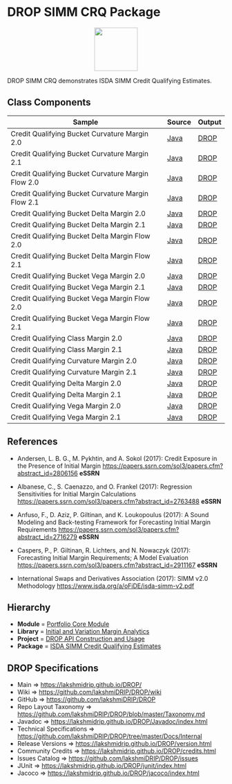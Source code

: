 # DROP SIMM CRQ Package

<p align="center"><img src="https://github.com/lakshmiDRIP/DROP/blob/master/DRIP_Logo.gif?raw=true" width="100"></p>

DROP SIMM CRQ demonstrates ISDA SIMM Credit Qualifying Estimates.


## Class Components

 |     Sample     | Source | Output |
 |----------------|--------|--------|
 | Credit Qualifying Bucket Curvature Margin 2.0 | [Java](https://github.com/lakshmiDRIP/DROP/tree/master/src/main/java/org/drip/sample/simmcrq/CreditQualifyingBucketCurvatureMargin20.java) | [DROP](https://github.com/lakshmiDRIP/DROP/blob/master/drop/org/drip/sample/simmcrq/CreditQualifyingBucketCurvatureMargin20.drop) |
 | Credit Qualifying Bucket Curvature Margin 2.1 | [Java](https://github.com/lakshmiDRIP/DROP/tree/master/src/main/java/org/drip/sample/simmcrq/CreditQualifyingBucketCurvatureMargin21.java) | [DROP](https://github.com/lakshmiDRIP/DROP/blob/master/drop/org/drip/sample/simmcrq/CreditQualifyingBucketCurvatureMargin21.drop) |
 | Credit Qualifying Bucket Curvature Margin Flow 2.0 | [Java](https://github.com/lakshmiDRIP/DROP/tree/master/src/main/java/org/drip/sample/simmcrq/CreditQualifyingBucketCurvatureMarginFlow20.java) | [DROP](https://github.com/lakshmiDRIP/DROP/blob/master/drop/org/drip/sample/simmcrq/CreditQualifyingBucketCurvatureMarginFlow20.drop) |
 | Credit Qualifying Bucket Curvature Margin Flow 2.1 | [Java](https://github.com/lakshmiDRIP/DROP/tree/master/src/main/java/org/drip/sample/simmcrq/CreditQualifyingBucketCurvatureMarginFlow21.java) | [DROP](https://github.com/lakshmiDRIP/DROP/blob/master/drop/org/drip/sample/simmcrq/CreditQualifyingBucketCurvatureMarginFlow21.drop) |
 | Credit Qualifying Bucket Delta Margin 2.0 | [Java](https://github.com/lakshmiDRIP/DROP/tree/master/src/main/java/org/drip/sample/simmcrq/CreditQualifyingBucketDeltaMargin20.java) | [DROP](https://github.com/lakshmiDRIP/DROP/blob/master/drop/org/drip/sample/simmcrq/CreditQualifyingBucketDeltaMargin20.drop) |
 | Credit Qualifying Bucket Delta Margin 2.1 | [Java](https://github.com/lakshmiDRIP/DROP/tree/master/src/main/java/org/drip/sample/simmcrq/CreditQualifyingBucketDeltaMargin21.java) | [DROP](https://github.com/lakshmiDRIP/DROP/blob/master/drop/org/drip/sample/simmcrq/CreditQualifyingBucketDeltaMargin21.drop) |
 | Credit Qualifying Bucket Delta Margin Flow 2.0 | [Java](https://github.com/lakshmiDRIP/DROP/tree/master/src/main/java/org/drip/sample/simmcrq/CreditQualifyingBucketDeltaMarginFlow20.java) | [DROP](https://github.com/lakshmiDRIP/DROP/blob/master/drop/org/drip/sample/simmcrq/CreditQualifyingBucketDeltaMarginFlow20.drop) |
 | Credit Qualifying Bucket Delta Margin Flow 2.1 | [Java](https://github.com/lakshmiDRIP/DROP/tree/master/src/main/java/org/drip/sample/simmcrq/CreditQualifyingBucketDeltaMarginFlow21.java) | [DROP](https://github.com/lakshmiDRIP/DROP/blob/master/drop/org/drip/sample/simmcrq/CreditQualifyingBucketDeltaMarginFlow21.drop) |
 | Credit Qualifying Bucket Vega Margin 2.0 | [Java](https://github.com/lakshmiDRIP/DROP/tree/master/src/main/java/org/drip/sample/simmcrq/CreditQualifyingBucketVegaMargin20.java) | [DROP](https://github.com/lakshmiDRIP/DROP/blob/master/drop/org/drip/sample/simmcrq/CreditQualifyingBucketVegaMargin20.drop) |
 | Credit Qualifying Bucket Vega Margin 2.1 | [Java](https://github.com/lakshmiDRIP/DROP/tree/master/src/main/java/org/drip/sample/simmcrq/CreditQualifyingBucketVegaMargin21.java) | [DROP](https://github.com/lakshmiDRIP/DROP/blob/master/drop/org/drip/sample/simmcrq/CreditQualifyingBucketVegaMargin21.drop) |
 | Credit Qualifying Bucket Vega Margin Flow 2.0 | [Java](https://github.com/lakshmiDRIP/DROP/tree/master/src/main/java/org/drip/sample/simmcrq/CreditQualifyingBucketVegaMarginFlow20.java) | [DROP](https://github.com/lakshmiDRIP/DROP/blob/master/drop/org/drip/sample/simmcrq/CreditQualifyingBucketVegaMarginFlow20.drop) |
 | Credit Qualifying Bucket Vega Margin Flow 2.1 | [Java](https://github.com/lakshmiDRIP/DROP/tree/master/src/main/java/org/drip/sample/simmcrq/CreditQualifyingBucketVegaMarginFlow21.java) | [DROP](https://github.com/lakshmiDRIP/DROP/blob/master/drop/org/drip/sample/simmcrq/CreditQualifyingBucketVegaMarginFlow21.drop) |
 | Credit Qualifying Class Margin 2.0 | [Java](https://github.com/lakshmiDRIP/DROP/tree/master/src/main/java/org/drip/sample/simmcrq/CreditQualifyingClassMargin20.java) | [DROP](https://github.com/lakshmiDRIP/DROP/blob/master/drop/org/drip/sample/simmcrq/CreditQualifyingClassMargin20.drop) |
 | Credit Qualifying Class Margin 2.1 | [Java](https://github.com/lakshmiDRIP/DROP/tree/master/src/main/java/org/drip/sample/simmcrq/CreditQualifyingClassMargin21.java) | [DROP](https://github.com/lakshmiDRIP/DROP/blob/master/drop/org/drip/sample/simmcrq/CreditQualifyingClassMargin21.drop) |
 | Credit Qualifying Curvature Margin 2.0 | [Java](https://github.com/lakshmiDRIP/DROP/tree/master/src/main/java/org/drip/sample/simmcrq/CreditQualifyingCurvatureMargin20.java) | [DROP](https://github.com/lakshmiDRIP/DROP/blob/master/drop/org/drip/sample/simmcrq/CreditQualifyingCurvatureMargin20.drop) |
 | Credit Qualifying Curvature Margin 2.1 | [Java](https://github.com/lakshmiDRIP/DROP/tree/master/src/main/java/org/drip/sample/simmcrq/CreditQualifyingCurvatureMargin21.java) | [DROP](https://github.com/lakshmiDRIP/DROP/blob/master/drop/org/drip/sample/simmcrq/CreditQualifyingCurvatureMargin21.drop) |
 | Credit Qualifying Delta Margin 2.0 | [Java](https://github.com/lakshmiDRIP/DROP/tree/master/src/main/java/org/drip/sample/simmcrq/CreditQualifyingDeltaMargin20.java) | [DROP](https://github.com/lakshmiDRIP/DROP/blob/master/drop/org/drip/sample/simmcrq/CreditQualifyingDeltaMargin20.drop) |
 | Credit Qualifying Delta Margin 2.1 | [Java](https://github.com/lakshmiDRIP/DROP/tree/master/src/main/java/org/drip/sample/simmcrq/CreditQualifyingDeltaMargin21.java) | [DROP](https://github.com/lakshmiDRIP/DROP/blob/master/drop/org/drip/sample/simmcrq/CreditQualifyingDeltaMargin21.drop) |
 | Credit Qualifying Vega Margin 2.0 | [Java](https://github.com/lakshmiDRIP/DROP/tree/master/src/main/java/org/drip/sample/simmcrq/CreditQualifyingVegaMargin20.java) | [DROP](https://github.com/lakshmiDRIP/DROP/blob/master/drop/org/drip/sample/simmcrq/CreditQualifyingVegaMargin20.drop) |
 | Credit Qualifying Vega Margin 2.1 | [Java](https://github.com/lakshmiDRIP/DROP/tree/master/src/main/java/org/drip/sample/simmcrq/CreditQualifyingVegaMargin21.java) | [DROP](https://github.com/lakshmiDRIP/DROP/blob/master/drop/org/drip/sample/simmcrq/CreditQualifyingVegaMargin21.drop) |


## References

 * Andersen, L. B. G., M. Pykhtin, and A. Sokol (2017): Credit Exposure in the Presence of Initial Margin https://papers.ssrn.com/sol3/papers.cfm?abstract_id=2806156 <b>eSSRN</b>

 * Albanese, C., S. Caenazzo, and O. Frankel (2017): Regression Sensitivities for Initial Margin Calculations https://papers.ssrn.com/sol3/papers.cfm?abstract_id=2763488 <b>eSSRN</b>

 * Anfuso, F., D. Aziz, P. Giltinan, and K. Loukopoulus (2017): A Sound Modeling and Back-testing Framework for Forecasting Initial Margin Requirements https://papers.ssrn.com/sol3/papers.cfm?abstract_id=2716279 <b>eSSRN</b>

 * Caspers, P., P. Giltinan, R. Lichters, and N. Nowaczyk (2017): Forecasting Initial Margin Requirements; A Model Evaluation https://papers.ssrn.com/sol3/papers.cfm?abstract_id=2911167 <b>eSSRN</b>

 * International Swaps and Derivatives Association (2017): SIMM v2.0 Methodology https://www.isda.org/a/oFiDE/isda-simm-v2.pdf


## Hierarchy

 <ul>
	<li><b>Module </b> = <a href = "https://github.com/lakshmiDRIP/DROP/tree/master/PortfolioCore.md">Portfolio Core Module</a></li>
	<li><b>Library</b> = <a href = "https://github.com/lakshmiDRIP/DROP/tree/master/MarginAnalyticsLibrary.md">Initial and Variation Margin Analytics</a></li>
	<li><b>Project</b> = <a href = "https://github.com/lakshmiDRIP/DROP/tree/master/src/main/java/org/drip/sample/README.md">DROP API Construction and Usage</a></li>
	<li><b>Package</b> = <a href = "https://github.com/lakshmiDRIP/DROP/tree/master/src/main/java/org/drip/sample/simmcrq/README.md">ISDA SIMM Credit Qualifying Estimates</a></li>
 </ul>


## DROP Specifications

 * Main                     => https://lakshmidrip.github.io/DROP/
 * Wiki                     => https://github.com/lakshmiDRIP/DROP/wiki
 * GitHub                   => https://github.com/lakshmiDRIP/DROP
 * Repo Layout Taxonomy     => https://github.com/lakshmiDRIP/DROP/blob/master/Taxonomy.md
 * Javadoc                  => https://lakshmidrip.github.io/DROP/Javadoc/index.html
 * Technical Specifications => https://github.com/lakshmiDRIP/DROP/tree/master/Docs/Internal
 * Release Versions         => https://lakshmidrip.github.io/DROP/version.html
 * Community Credits        => https://lakshmidrip.github.io/DROP/credits.html
 * Issues Catalog           => https://github.com/lakshmiDRIP/DROP/issues
 * JUnit                    => https://lakshmidrip.github.io/DROP/junit/index.html
 * Jacoco                   => https://lakshmidrip.github.io/DROP/jacoco/index.html
